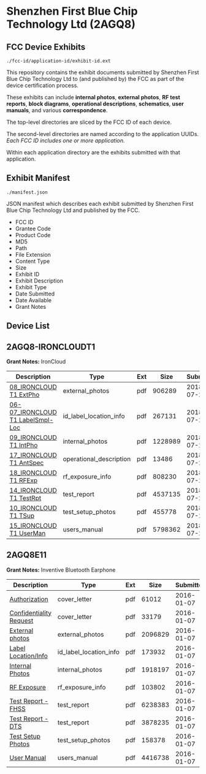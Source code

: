 # Shenzhen First Blue Chip Technology Ltd (2AGQ8)
## FCC Device Exhibits

```
./fcc-id/application-id/exhibit-id.ext
```

This repository contains the exhibit documents submitted by Shenzhen First Blue Chip Technology Ltd to (and published by) the FCC as part of the device certification process.

These exhibits can include **internal photos**, **external photos**, **RF test reports**, **block diagrams**, **operational descriptions**, **schematics**, **user manuals**, and various **correspondence**.

The top-level directories are sliced by the FCC ID of each device.

The second-level directories are named according to the application UUIDs. *Each FCC ID includes one or more application.*

Within each application directory are the exhibits submitted with that application. 

## Exhibit Manifest

```
./manifest.json
```

JSON manifest which describes each exhibit submitted by Shenzhen First Blue Chip Technology Ltd and published by the FCC.

- FCC ID
- Grantee Code
- Product Code
- MD5
- Path
- File Extension
- Content Type
- Size
- Exhibit ID
- Exhibit Description
- Exhibit Type
- Date Submitted
- Date Available
- Grant Notes

## Device List
## 2AGQ8-IRONCLOUDT1
**Grant Notes:** IronCloud

| Description | Type | Ext | Size | Submitted | Available |
| ----------- | ---- | --- | ---- | --------- | --------- |
| [08_IRONCLOUD T1 ExtPho](2AGQ8-IRONCLOUDT1/a1fd3c629f37ffe4441204ed77f1deb6/3938162.pdf) | external_photos | pdf | 906289 | 2018-07-25 | 2018-07-25 |
| [06-07_IRONCLOUD T1 LabelSmpl-Loc](2AGQ8-IRONCLOUDT1/a1fd3c629f37ffe4441204ed77f1deb6/3938161.pdf) | id_label_location_info | pdf | 267131 | 2018-07-25 | 2018-07-25 |
| [09_IRONCLOUD T1 IntPho](2AGQ8-IRONCLOUDT1/a1fd3c629f37ffe4441204ed77f1deb6/3938163.pdf) | internal_photos | pdf | 1228989 | 2018-07-25 | 2018-07-25 |
| [17_IRONCLOUD T1 AntSpec](2AGQ8-IRONCLOUDT1/a1fd3c629f37ffe4441204ed77f1deb6/3938170.pdf) | operational_description | pdf | 13486 | 2018-07-25 | 2018-07-25 |
| [18_IRONCLOUD T1 RFExp](2AGQ8-IRONCLOUDT1/a1fd3c629f37ffe4441204ed77f1deb6/3938171.pdf) | rf_exposure_info | pdf | 808230 | 2018-07-25 | 2018-07-25 |
| [14_IRONCLOUD T1 TestRpt](2AGQ8-IRONCLOUDT1/a1fd3c629f37ffe4441204ed77f1deb6/3938168.pdf) | test_report | pdf | 4537135 | 2018-07-25 | 2018-07-25 |
| [10_IRONCLOUD T1 TSup](2AGQ8-IRONCLOUDT1/a1fd3c629f37ffe4441204ed77f1deb6/3938164.pdf) | test_setup_photos | pdf | 455778 | 2018-07-25 | 2018-07-25 |
| [15_IRONCLOUD T1 UserMan](2AGQ8-IRONCLOUDT1/a1fd3c629f37ffe4441204ed77f1deb6/3938169.pdf) | users_manual | pdf | 5798362 | 2018-07-25 | 2018-07-25 |
## 2AGQ8E11
**Grant Notes:** Inventive Bluetooth Earphone

| Description | Type | Ext | Size | Submitted | Available |
| ----------- | ---- | --- | ---- | --------- | --------- |
| [Authorization](2AGQ8E11/e9adb4cdfe05ceee78f28cdd89c2c988/2866487.pdf) | cover_letter | pdf | 61012 | 2016-01-07 | 2016-01-07 |
| [Confidentiality Request](2AGQ8E11/e9adb4cdfe05ceee78f28cdd89c2c988/2866488.pdf) | cover_letter | pdf | 33179 | 2016-01-07 | 2016-01-07 |
| [External photos](2AGQ8E11/e9adb4cdfe05ceee78f28cdd89c2c988/2866489.pdf) | external_photos | pdf | 2096829 | 2016-01-07 | 2016-01-07 |
| [Label Location/Info](2AGQ8E11/e9adb4cdfe05ceee78f28cdd89c2c988/2866491.pdf) | id_label_location_info | pdf | 173932 | 2016-01-07 | 2016-01-07 |
| [Internal Photos](2AGQ8E11/e9adb4cdfe05ceee78f28cdd89c2c988/2866490.pdf) | internal_photos | pdf | 1918197 | 2016-01-07 | 2016-01-07 |
| [RF Exposure](2AGQ8E11/e9adb4cdfe05ceee78f28cdd89c2c988/2866496.pdf) | rf_exposure_info | pdf | 103802 | 2016-01-07 | 2016-01-07 |
| [Test Report - FHSS](2AGQ8E11/e9adb4cdfe05ceee78f28cdd89c2c988/2866494.pdf) | test_report | pdf | 6238383 | 2016-01-07 | 2016-01-07 |
| [Test Report - DTS](2AGQ8E11/e9adb4cdfe05ceee78f28cdd89c2c988/2866495.pdf) | test_report | pdf | 3878235 | 2016-01-07 | 2016-01-07 |
| [Test Setup Photos](2AGQ8E11/e9adb4cdfe05ceee78f28cdd89c2c988/2866492.pdf) | test_setup_photos | pdf | 158378 | 2016-01-07 | 2016-01-07 |
| [User Manual](2AGQ8E11/e9adb4cdfe05ceee78f28cdd89c2c988/2866493.pdf) | users_manual | pdf | 4416738 | 2016-01-07 | 2016-01-07 |
